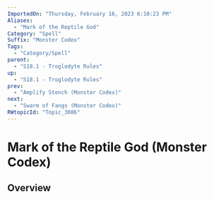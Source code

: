 ```yaml
---
ImportedOn: "Thursday, February 16, 2023 6:10:23 PM"
Aliases:
  - "Mark of the Reptile God"
Category: "Spell"
Suffix: "Monster Codex"
Tags:
  - "Category/Spell"
parent:
  - "S18.1 - Troglodyte Rules"
up:
  - "S18.1 - Troglodyte Rules"
prev:
  - "Amplify Stench (Monster Codex)"
next:
  - "Swarm of Fangs (Monster Codex)"
RWtopicId: "Topic_3086"
---
```

# Mark of the Reptile God (Monster Codex)
## Overview
